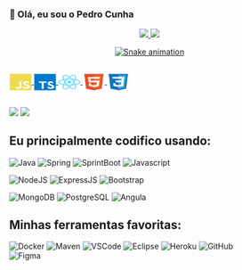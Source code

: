 ### 👋 Olá, eu sou o Pedro Cunha 

<!--
**Cunharodrigues/Cunharodrigues** is a ✨ _special_ ✨ repository because its `README.md` (this file) appears on your GitHub profile.

Here are some ideas to get you started:

- 🔭 Não estou trabalhando no momento, estou procurando um emprego como desenvolvedor backend Java. 
- 🌱 Atualmente estou aprendendo Java, Bootstrap, React, Nodes JS, Git, HTML5
- 📫 Contate-me no email: pwcunha@gmail.com
-->
<div align="center">
  <a href="https://github.com/cunharodrigues">
  <img height="180em" src="https://github-readme-stats.vercel.app/api?username=cunharodrigues&show_icons=true&theme=dark&include_all_commits=true&count_private=true"/>
  <img height="180em" src="https://github-readme-stats.vercel.app/api/top-langs/?username=cunharodrigues&layout=compact&langs_count=7&theme=dark"/>
    
  ![Snake animation](https://github.com/cunharodrigues/blob/output/github-contribution-grid-snake.svg)   
</div>

  <div style="display: inline_block"><br>
  <img align="center" alt="Rafa-Js" height="30" width="40" src="https://raw.githubusercontent.com/devicons/devicon/master/icons/javascript/javascript-plain.svg">
  <img align="center" alt="Rafa-Ts" height="30" width="40" src="https://raw.githubusercontent.com/devicons/devicon/master/icons/typescript/typescript-plain.svg">
  <img align="center" alt="Rafa-React" height="30" width="40" src="https://raw.githubusercontent.com/devicons/devicon/master/icons/react/react-original.svg">
  <img align="center" alt="Rafa-HTML" height="30" width="40" src="https://raw.githubusercontent.com/devicons/devicon/master/icons/html5/html5-original.svg">
  <img align="center" alt="Rafa-CSS" height="30" width="40" src="https://raw.githubusercontent.com/devicons/devicon/master/icons/css3/css3-original.svg">   

 </div>
  
  
  
  ##
  
  <div>  
  <a href = "mailto:pwcunha@gmail.com"><img src="https://img.shields.io/badge/-Gmail-%23333?style=for-the-badge&logo=gmail&logoColor=white" target="_blank"></a>
  <a href="https://www.linkedin.com/in/pedro-cunha-a4546162" target="_blank"><img src="https://img.shields.io/badge/-LinkedIn-%230077B5?style=for-the-      badge&logo=linkedin&logoColor=white" target="_blank"></a>  
</div>
  
  ##
  
  ## Eu principalmente codifico usando:

![Java](https://img.shields.io/badge/Java-ED8B00?style=for-the-badge&logo=java&logoColor=white)
![Spring](https://img.shields.io/badge/Spring-6DB33F?style=for-the-badge&logo=spring&logoColor=white)
![SprintBoot](https://img.shields.io/badge/Spring_Boot-F2F4F9?style=for-the-badge&logo=spring-boot)
![Javascript](https://img.shields.io/badge/JavaScript-323330?style=for-the-badge&logo=javascript&logoColor=F7DF1E)

![NodeJS](https://img.shields.io/badge/Node.js-43853D?style=for-the-badge&logo=node.js&logoColor=white)
![ExpressJS](https://img.shields.io/badge/Express.js-404D59?style=for-the-badge)
![Bootstrap](https://img.shields.io/badge/Bootstrap-563D7C?style=for-the-badge&logo=bootstrap&logoColor=white)
 
![MongoDB](https://img.shields.io/badge/MongoDB-4EA94B?style=for-the-badge&logo=mongodb&logoColor=white)
![PostgreSQL](https://img.shields.io/badge/PostgreSQL-316192?style=for-the-badge&logo=postgresql&logoColor=white)
![Angula](https://img.shields.io/badge/Angular-DD0031?style=for-the-badge&logo=angular&logoColor=white)
  
## Minhas ferramentas favoritas:
  
![Docker](https://img.shields.io/badge/Docker-2CA5E0?style=for-the-badge&logo=docker&logoColor=white)
![Maven](https://img.shields.io/badge/apache_maven-C71A36?style=for-the-badge&logo=apachemaven&logoColor=white)
![VSCode](https://img.shields.io/badge/Visual_Studio_Code-0078D4?style=for-the-badge&logo=visual%20studio%20code&logoColor=white)
![Eclipse](https://img.shields.io/badge/Eclipse-2C2255?style=for-the-badge&logo=eclipse&logoColor=white)
![Heroku](https://img.shields.io/badge/Heroku-430098?style=for-the-badge&logo=heroku&logoColor=white)
![GitHub](https://img.shields.io/badge/GitHub-100000?style=for-the-badge&logo=github&logoColor=white)  
![Figma](https://img.shields.io/badge/Figma-F24E1E?style=for-the-badge&logo=figma&logoColor=white)

##
  
  

  

